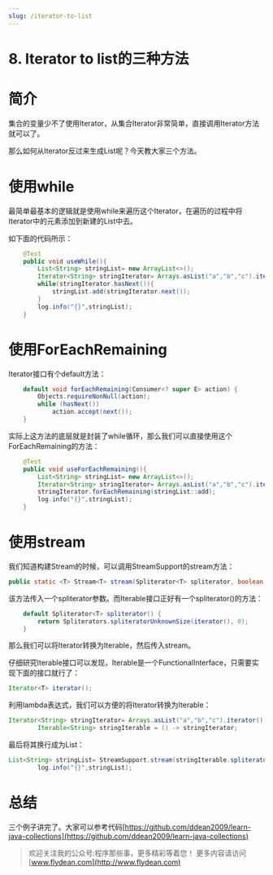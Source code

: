 ```yaml
---
slug: /iterator-to-list
---
```


# 8. Iterator to list的三种方法

# 简介

集合的变量少不了使用Iterator，从集合Iterator非常简单，直接调用Iterator方法就可以了。

那么如何从Iterator反过来生成List呢？今天教大家三个方法。

# 使用while

最简单最基本的逻辑就是使用while来遍历这个Iterator，在遍历的过程中将Iterator中的元素添加到新建的List中去。

如下面的代码所示：

~~~java
    @Test
    public void useWhile(){
        List<String> stringList= new ArrayList<>();
        Iterator<String> stringIterator= Arrays.asList("a","b","c").iterator();
        while(stringIterator.hasNext()){
            stringList.add(stringIterator.next());
        }
        log.info("{}",stringList);
    }
~~~

# 使用ForEachRemaining

Iterator接口有个default方法：

~~~java
    default void forEachRemaining(Consumer<? super E> action) {
        Objects.requireNonNull(action);
        while (hasNext())
            action.accept(next());
    }
~~~

实际上这方法的底层就是封装了while循环，那么我们可以直接使用这个ForEachRemaining的方法：

~~~java
    @Test
    public void useForEachRemaining(){
        List<String> stringList= new ArrayList<>();
        Iterator<String> stringIterator= Arrays.asList("a","b","c").iterator();
        stringIterator.forEachRemaining(stringList::add);
        log.info("{}",stringList);
    }
~~~

# 使用stream

我们知道构建Stream的时候，可以调用StreamSupport的stream方法：

~~~java
public static <T> Stream<T> stream(Spliterator<T> spliterator, boolean parallel) 
~~~

该方法传入一个spliterator参数。而Iterable接口正好有一个spliterator()的方法：

~~~java
    default Spliterator<T> spliterator() {
        return Spliterators.spliteratorUnknownSize(iterator(), 0);
    }
~~~

那么我们可以将Iterator转换为Iterable，然后传入stream。

仔细研究Iterable接口可以发现，Iterable是一个FunctionalInterface，只需要实现下面的接口就行了：

~~~java
Iterator<T> iterator();
~~~

利用lambda表达式，我们可以方便的将Iterator转换为Iterable：

~~~java
Iterator<String> stringIterator= Arrays.asList("a","b","c").iterator();
        Iterable<String> stringIterable = () -> stringIterator;
~~~

最后将其换行成为List：

~~~java
List<String> stringList= StreamSupport.stream(stringIterable.spliterator(),false).collect(Collectors.toList());
        log.info("{}",stringList);
~~~

# 总结

三个例子讲完了。大家可以参考代码[https://github.com/ddean2009/learn-java-collections](https://github.com/ddean2009/learn-java-collections)

> 欢迎关注我的公众号:程序那些事，更多精彩等着您！
> 更多内容请访问 [www.flydean.com](http://www.flydean.com)


